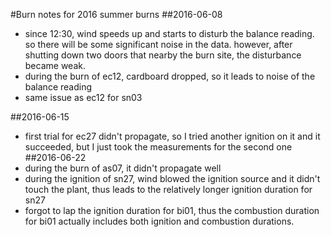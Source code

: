 #Burn notes for 2016 summer burns
##2016-06-08
* since 12:30, wind speeds up and starts to disturb the balance reading. so there will be some significant noise in the data. however, after shutting down two doors that nearby the burn site, the disturbance became weak.
* during the burn of ec12, cardboard dropped, so it leads to noise of the balance reading
* same issue as ec12 for sn03

##2016-06-15
* first trial for ec27 didn't propagate, so I tried another ignition on it and it succeeded, but I just took the measurements for the second one
##2016-06-22
* during the burn of as07, it didn't propagate well
* during the ignition of sn27, wind blowed the ignition source and it didn't touch the plant, thus leads to the relatively longer ignition duration for sn27
* forgot to lap the ignition duration for bi01, thus the combustion duration for bi01 actually includes both ignition and combustion durations.